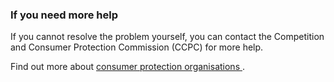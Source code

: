###  If you need more help

If you cannot resolve the problem yourself, you can contact the Competition
and Consumer Protection Commission (CCPC) for more help.

Find out more about [ consumer protection organisations
](../consumer_laws/consumer_protection_organisations.en.html) .
